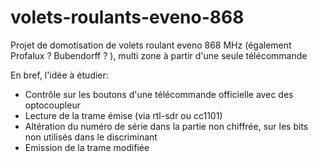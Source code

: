 # volets-roulants-eveno-868
Projet de domotisation de volets roulant eveno 868 MHz (également Profalux ? Bubendorff ? ), multi zone à partir d'une seule télécommande

En bref, l'idée à étudier:
- Contrôle sur les boutons d'une télécommande officielle avec des optocoupleur
- Lecture de la trame émise (via rtl-sdr ou cc1101)
- Altération du numéro de série dans la partie non chiffrée, sur les bits non utilisés dans le discriminant
- Emission de la trame modifiée
